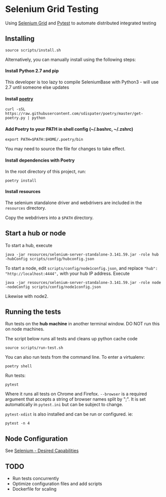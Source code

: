 # Selenium Grid Testing

Using [Selenium Grid](https://www.seleniumhq.org/) and [Pytest](https://docs.pytest.org/en/latest/) to automate distributed integrated testing

## Installing

```
source scripts/install.sh
```

Alternatively, you can manually install using the following steps:

#### Install Python 2.7 and pip

This developer is too lazy to compile SeleniumBase with Python3 - will use 2.7 until someone else updates

#### Install [poetry](https://github.com/sdispater/poetry) 

```
curl -sSL https://raw.githubusercontent.com/sdispater/poetry/master/get-poetry.py | python
```

#### Add Poetry to your PATH in shell config (~/.bashrc, ~/.zshrc)

```
export PATH=$PATH:$HOME/.poetry/bin
```

You may need to source the file for changes to take effect.


#### Install dependencies with Poetry

In the root directory of this project, run:

```
poetry install
```

#### Install resources

The selenium standalone driver and webdrivers are included in the `resources` directory.

Copy the webdrivers into a `$PATH` directory.

## Start a hub or node

To start a hub, execute

```
java -jar resources/selenium-server-standalone-3.141.59.jar -role hub -hubConfig scripts/config/hubconfig.json
```

To start a node, edit `scripts/config/node1config.json`, and replace `"hub": "http://localhost:4444",` with your hub IP address. Execute

```
java -jar resources/selenium-server-standalone-3.141.59.jar -role node -nodeConfig scripts/config/node1config.json
```

Likewise with node2.

## Running the tests

Run tests on the **hub machine** in another terminal window. DO NOT run this on node machines.

The script below runs all tests and cleans up python cache code

```
source scripts/run-test.sh
```

You can also run tests from the command line. To enter a virtualenv:

```
poetry shell
```

Run tests:

```
pytest
```

Where it runs all tests on Chrome and Firefox. `--browser` is a required argument that accepts a string of browser names split by ";". It is set automatically in `pytest.ini` but can be subject to change.

`pytest-xdist` is also installed and can be run or configured. ie:

```
pytest -n 4
``` 

## Node Configuration

See [Selenium - Desired Capabilities](https://github.com/SeleniumHQ/selenium/wiki/DesiredCapabilities)

## TODO

* Run tests concurrently
* Optimize configuration files and add scripts
* Dockerfile for scaling